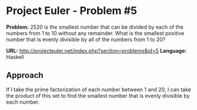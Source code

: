 Project Euler - Problem #5
==========================

**Problem:** 2520 is the smallest number that can be divided by each of the numbers from 1 to 10 without any remainder. What is the smallest positive number that is evenly divisible by all of the numbers from 1 to 20?

**URL:** <http://projecteuler.net/index.php?section=problems&id=5>
**Language:** Haskell


Approach
--------

If I take the prime factorization of each number between 1 and 20, I can take the product of this set to find the smallest number that is evenly divisible by each number.
